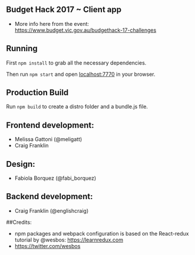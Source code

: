 ## Budget Hack 2017 ~ Client app

- More info here from the event: https://www.budget.vic.gov.au/budgethack-17-challenges

## Running

First `npm install` to grab all the necessary dependencies.

Then run `npm start` and open <localhost:7770> in your browser.

## Production Build

Run `npm build` to create a distro folder and a bundle.js file.


## Frontend development:
- Melissa Gattoni (@meligatt)
- Craig Franklin

## Design:
 - Fabiola Borquez (@fabi_borquez)

## Backend development:
 - Craig Franklin (@englishcraig)


##Credits:
- npm packages and webpack configuration is based on the React-redux tutorial by @wesbos: https://learnredux.com
- https://twitter.com/wesbos
